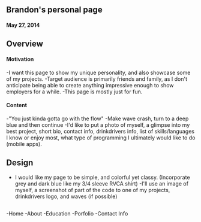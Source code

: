 ## Brandon's personal page
#### May 27, 2014

## Overview

#### Motivation

-I want this page to show my unique personality, and also showcase some of my projects.
-Target audience is primarily friends and family, as I don't anticipate being able to create anything impressive enough to show employers for a while.
-This page is mostly just for fun.

#### Content

-"You just kinda gotta go with the flow"
-Make wave crash, turn to a deep blue and then continue
-I'd like to put a photo of myself, a glimpse into my  best project, short bio, contact info, drinkdrivers info, list of skills/languages I know or enjoy most, what type of programming I ultimately would like to do (mobile apps).

## Design

- I would like my page to be simple, and colorful yet classy. (Incorporate grey and dark blue like my 3/4 sleeve RVCA shirt)
-I'll use an image of myself, a screenshot of part of the code to one of my projects, drinkdrivers logo, and waves (if possible)

##

-Home
-About
-Education
-Porfolio
-Contact Info
